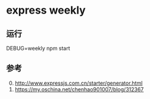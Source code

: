 # express weekly

## 运行

DEBUG=weekly npm start

## 参考

0. http://www.expressjs.com.cn/starter/generator.html
1. https://my.oschina.net/chenhao901007/blog/312367

